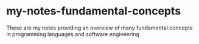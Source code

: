# my-notes-fundamental-concepts
These are my notes providing an overview of many fundamental concepts in programming languages and software engineering
